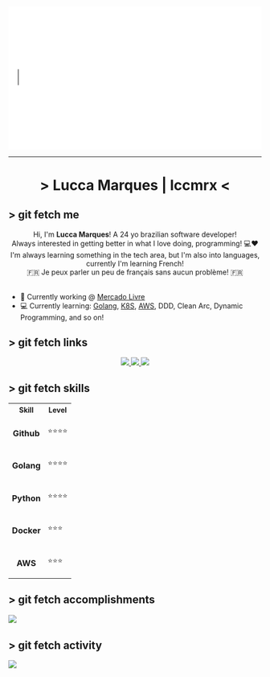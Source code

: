 <div align="center">
    <img src="public/greetings.gif" align="center" height="" width="700" />
</div>

---
# <div align="center"> > Lucca Marques | lccmrx  < </p>

## > git fetch me
<div align="center" width="300">
    Hi, I'm <b>Lucca Marques</b>! A 24 yo brazilian software developer!
    </br>
    Always interested in getting better in what I love doing, programming! 💻❤️
    </br>
    I'm always learning something in the tech area, but I'm also into languages, currently I'm learning French!
    </br>
    🇫🇷 Je peux parler un peu de français sans aucun problème! 🇫🇷
</div>
</br>

- 🔭 Currently working @ [Mercado Livre](https://mercadolivre.com.br)
- 💻 Currently learning: [Golang](https://golang.org/), [K8S](https://kubernetes.io/), [AWS](https://aws.amazon.com/), DDD, Clean Arc, Dynamic Programming, and so on!

## > git fetch links
<p align="center">
    <a href="mailto:contact@lccmrx.dev">
        <img src="https://img.shields.io/badge/gmail-%23ff4343.svg?&style=for-the-badge&logo=gmail&logoColor=white" />
    </a>
    <a href="https://twitter.com/lccmrx">
        <img src="https://img.shields.io/badge/-Twitter-1ca0f1?style=for-the-badge&labelColor=1ca0f1&logo=twitter&logoColor=white" />
    </a>
    <a href="https://discordapp.com/users/591365876150829166">
        <img src="https://img.shields.io/badge/-Discord-7289da?style=for-the-badge&labelColor=7289da&logo=discord&logoColor=white" />
    </a>
</p>

## > git fetch skills
<div width="200px" align="center">
    <table>
        <tr>
            <th>Skill</th>
            <th>Level</th>
        </tr>
        <tr>
            <td>
                <div align="center">
                    <h3>Github</h3>
                </div>
            </td>
            <td>
                ⭐⭐⭐⭐
            </td>
        </tr>
        <tr>
            <td>
                <div align="center">
                    <h3>Golang</h3>
                </div>
            </td>
            <td>
                ⭐⭐⭐⭐
            </td>
        </tr>
        <tr>
            <td>
                <div align="center">
                    <h3>Python</h3>
                </div>
            </td>
            <td>
                ⭐⭐⭐⭐
            </td>
        </tr>
        <tr>
            <td>
                <div align="center">
                    <h3>Docker</h3>
                </div>
            </td>
            <td>
            ⭐⭐⭐ 
            </td>
        </tr>
        <tr>
            <td>
                <div align="center">
                    <h3>AWS</h3>
                </div>
            </td>
            <td>
            ⭐⭐⭐ 
            </td>
        </tr>   
    </table>
</div>

## > git fetch accomplishments
[<img src="https://badgeslab-images-bucket.s3-sa-east-1.amazonaws.com/redventures/lucca-marques.png">](https://badgeslab-images-bucket.s3-sa-east-1.amazonaws.com/redventures/lucca-marques.png)

## > git fetch activity
<img src="https://wakatime.com/share/@4a1a6891-03a2-4412-a036-06485e0e34eb/9f0a9b7c-e63e-4a7d-8a9b-4f209e99bb96.svg">
